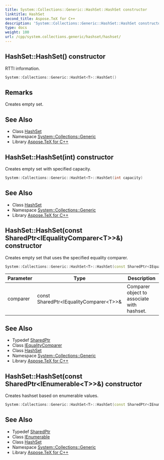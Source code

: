 ```yaml
---
title: System::Collections::Generic::HashSet::HashSet constructor
linktitle: HashSet
second_title: Aspose.TeX for C++
description: 'System::Collections::Generic::HashSet::HashSet constructor. RTTI information in C++.'
type: docs
weight: 100
url: /cpp/system.collections.generic/hashset/hashset/
---
```

## HashSet::HashSet() constructor


RTTI information.

```cpp
System::Collections::Generic::HashSet<T>::HashSet()
```

## Remarks


Creates empty set. 
## See Also

* Class [HashSet](../)
* Namespace [System::Collections::Generic](../../)
* Library [Aspose.TeX for C++](../../../)
## HashSet::HashSet(int) constructor


Creates empty set with specified capacity.

```cpp
System::Collections::Generic::HashSet<T>::HashSet(int capacity)
```

## See Also

* Class [HashSet](../)
* Namespace [System::Collections::Generic](../../)
* Library [Aspose.TeX for C++](../../../)
## HashSet::HashSet(const SharedPtr\<IEqualityComparer\<T\>\>\&) constructor


Creates empty set that uses the specified equality comparer.

```cpp
System::Collections::Generic::HashSet<T>::HashSet(const SharedPtr<IEqualityComparer<T>> &comparer)
```


| Parameter | Type | Description |
| --- | --- | --- |
| comparer | const SharedPtr\<IEqualityComparer\<T\>\>\& | Comparer object to associate with hashset. |

## See Also

* Typedef [SharedPtr](../../../system/sharedptr/)
* Class [IEqualityComparer](../../iequalitycomparer/)
* Class [HashSet](../)
* Namespace [System::Collections::Generic](../../)
* Library [Aspose.TeX for C++](../../../)
## HashSet::HashSet(const SharedPtr\<IEnumerable\<T\>\>\&) constructor


Creates hashset based on enumerable values.

```cpp
System::Collections::Generic::HashSet<T>::HashSet(const SharedPtr<IEnumerable<T>> &items)
```

## See Also

* Typedef [SharedPtr](../../../system/sharedptr/)
* Class [IEnumerable](../../ienumerable/)
* Class [HashSet](../)
* Namespace [System::Collections::Generic](../../)
* Library [Aspose.TeX for C++](../../../)
